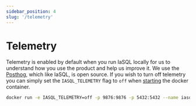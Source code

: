 ```yaml
---
sidebar_position: 4
slug: '/telemetry'
---
```


# Telemetry

Telemetry is enabled by default when you run IaSQL locally for us to understand how you use the product and help us improve it. We use the [Posthog](https://posthog.com), which like IaSQL, is open source. If you wish to turn off telemetry you can simply set the `IASQL_TELEMETRY` flag to `off` when [starting](../getting-started.mdx) the docker container.

```bash
docker run -e IASQL_TELEMETRY=off -p 9876:9876 -p 5432:5432 --name iasql iasql/iasql
```

